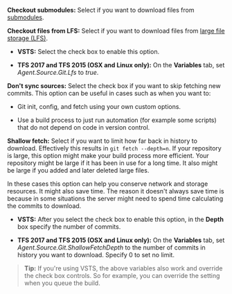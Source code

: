 **Checkout submodules:**  Select if you want to download files from [submodules](https://git-scm.com/book/en/v2/Git-Tools-Submodules).

**Checkout files from LFS:** Select if you want to download files from [large file storage (LFS)](https://www.visualstudio.com/en-us/docs/git/manage-large-files#use-git-large-file-storage-lfs).

* **VSTS:** Select the check box to enable this option.

* **TFS 2017 and TFS 2015 (OSX and Linux only):** On the **Variables** tab, set _Agent.Source.Git.Lfs_ to _true_.

**Don't sync sources:** Select the check box if you want to skip fetching new commits. This option can be useful in cases such as when you want to:

* Git init, config, and fetch using your own custom options.

* Use a build process to just run automation (for example some scripts) that do not depend on code in version control.

**Shallow fetch:** Select if you want to limit how far back in history to download. Effectively this results in `git fetch --depth=n`. If your repository is large, this option might make your build process more efficient. Your repository might be large if it has been in use for a long time. It also might be large if you added and later deleted large files. 

In these cases this option can help you conserve network and storage resources. It might also save time. The reason it doesn't always save time is because in some situations the server might need to spend time calculating the commits to download. 

* **VSTS:** After you select the check box to enable this option, in the **Depth** box specify the number of commits. 

* **TFS 2017 and TFS 2015 (OSX and Linux only):** On the **Variables** tab, set _Agent.Source.Git.ShallowFetchDepth_ to the number of commits in history you want to download. Specify 0 to set no limit.

> **Tip:** If you're using VSTS, the above variables also work and override the check box controls. So for example, you can override the setting when you queue the build.
